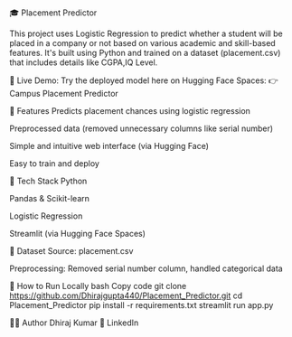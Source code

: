 
🎓  Placement Predictor

This project uses Logistic Regression to predict whether a student will be placed in a company or not based on various academic and skill-based features. It's built using Python and trained on a dataset (placement.csv) that includes details like CGPA,IQ Level.

🔗 Live Demo:
Try the deployed model here on Hugging Face Spaces:
👉 Campus Placement Predictor

📌 Features
Predicts placement chances using logistic regression

Preprocessed data (removed unnecessary columns like serial number)

Simple and intuitive web interface (via Hugging Face)

Easy to train and deploy

🧠 Tech Stack
Python

Pandas & Scikit-learn

Logistic Regression

Streamlit (via Hugging Face Spaces)

📁 Dataset
Source: placement.csv

Preprocessing: Removed serial number column, handled categorical data


🚀 How to Run Locally
bash
Copy code
git clone https://github.com/Dhirajgupta440/Placement_Predictor.git
cd Placement_Predictor
pip install -r requirements.txt
streamlit run app.py


🙋‍♂️ Author
Dhiraj Kumar
🔗 LinkedIn
